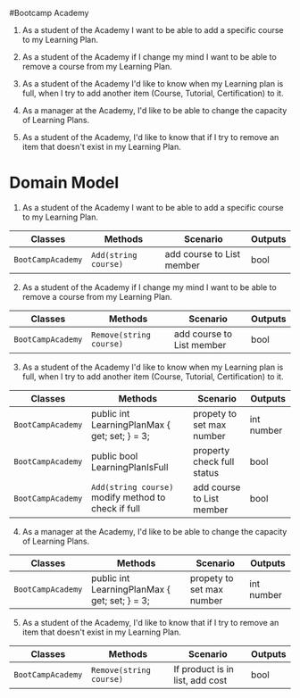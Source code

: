 #Bootcamp Academy

1. As a student of the Academy I want to be able to add a specific course to my Learning Plan.

2. As a student of the Academy if I change my mind I want to be able to remove a course from my Learning Plan.

3. As a student of the Academy I'd like to know when my Learning plan is full, when I try to add another item (Course, Tutorial, Certification) to it.

4. As a manager at the Academy, I'd like to be able to change the capacity of Learning Plans.

5. As a student of the Academy, I'd like to know that if I try to remove an item that doesn't exist in my Learning Plan.


# Domain Model

1. As a student of the Academy I want to be able to add a specific course to my Learning Plan.

| Classes         | Methods                                            | Scenario                        | Outputs          |
|-----------------|----------------------------------------------------|---------------------------------|------------------|
|`BootCampAcademy`| `Add(string course)`                               | add course to List<string> member| bool             | 


2. As a student of the Academy if I change my mind I want to be able to remove a course from my Learning Plan.  

| Classes         | Methods                                            | Scenario                        | Outputs          |
|-----------------|----------------------------------------------------|---------------------------------|------------------|
|`BootCampAcademy`| `Remove(string course)`                            | add course to List<string> member| bool            | 

3. As a student of the Academy I'd like to know when my Learning plan is full, when I try to add another item (Course, Tutorial, Certification) to it.  

| Classes         | Methods                                            | Scenario                        | Outputs          |
|-----------------|----------------------------------------------------|---------------------------------|------------------|
|`BootCampAcademy`|  public int LearningPlanMax { get; set; } = 3;     | propety to set max number       | int number       |
|`BootCampAcademy`|  public bool LearningPlanIsFull                    | property check full status      | bool             |
|`BootCampAcademy`| `Add(string course)` modify method to check if full| add course to List<strig> member| bool             |


4. As a manager at the Academy, I'd like to be able to change the capacity of Learning Plans.  

| Classes         | Methods                                            | Scenario                        | Outputs          |
|-----------------|----------------------------------------------------|---------------------------------|------------------|
|`BootCampAcademy`|  public int LearningPlanMax { get; set; } = 3;     | propety to set max number       | int number       |


5. As a student of the Academy, I'd like to know that if I try to remove an item that doesn't exist in my Learning Plan.  

| Classes         | Methods                                            | Scenario                        | Outputs          |
|-----------------|----------------------------------------------------|---------------------------------|------------------|
|`BootCampAcademy`| `Remove(string course)`                            | If product is in list, add cost | bool             | 


